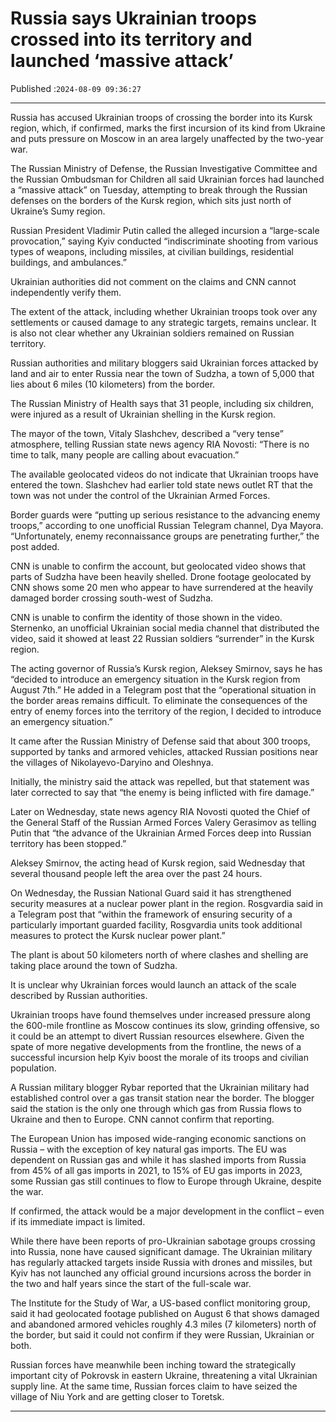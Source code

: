 # Russia says Ukrainian troops crossed into its territory and launched ‘massive attack’

Published :`2024-08-09 09:36:27`

---

Russia has accused Ukrainian troops of crossing the border into its Kursk region, which, if confirmed, marks the first incursion of its kind from Ukraine and puts pressure on Moscow in an area largely unaffected by the two-year war.

The Russian Ministry of Defense, the Russian Investigative Committee and the Russian Ombudsman for Children all said Ukrainian forces had launched a “massive attack” on Tuesday, attempting to break through the Russian defenses on the borders of the Kursk region, which sits just north of Ukraine’s Sumy region.

Russian President Vladimir Putin called the alleged incursion a “large-scale provocation,” saying Kyiv conducted “indiscriminate shooting from various types of weapons, including missiles, at civilian buildings, residential buildings, and ambulances.”

Ukrainian authorities did not comment on the claims and CNN cannot independently verify them.

The extent of the attack, including whether Ukrainian troops took over any settlements or caused damage to any strategic targets, remains unclear. It is also not clear whether any Ukrainian soldiers remained on Russian territory.

Russian authorities and military bloggers said Ukrainian forces attacked by land and air to enter Russia near the town of Sudzha, a town of 5,000 that lies about 6 miles (10 kilometers) from the border.

The Russian Ministry of Health says that 31 people, including six children, were injured as a result of Ukrainian shelling in the Kursk region.

The mayor of the town, Vitaly Slashchev, described a “very tense” atmosphere, telling Russian state news agency RIA Novosti: “There is no time to talk, many people are calling about evacuation.”

The available geolocated videos do not indicate that Ukrainian troops have entered the town. Slashchev had earlier told state news outlet RT that the town was not under the control of the Ukrainian Armed Forces.

Border guards were “putting up serious resistance to the advancing enemy troops,” according to one unofficial Russian Telegram channel, Dya Mayora. “Unfortunately, enemy reconnaissance groups are penetrating further,” the post added.

CNN is unable to confirm the account, but geolocated video shows that parts of Sudzha have been heavily shelled. Drone footage geolocated by CNN shows some 20 men who appear to have surrendered at the heavily damaged border crossing south-west of Sudzha.

CNN is unable to confirm the identity of those shown in the video. Sternenko, an unofficial Ukrainian social media channel that distributed the video, said it showed at least 22 Russian soldiers “surrender” in the Kursk region.

The acting governor of Russia’s Kursk region, Aleksey Smirnov, says he has “decided to introduce an emergency situation in the Kursk region from August 7th.” He added in a Telegram post that the “operational situation in the border areas remains difficult. To eliminate the consequences of the entry of enemy forces into the territory of the region, I decided to introduce an emergency situation.”

It came after the Russian Ministry of Defense said that about 300 troops, supported by tanks and armored vehicles, attacked Russian positions near the villages of Nikolayevo-Daryino and Oleshnya.

Initially, the ministry said the attack was repelled, but that statement was later corrected to say that “the enemy is being inflicted with fire damage.”

Later on Wednesday, state news agency RIA Novosti quoted the Chief of the General Staff of the Russian Armed Forces Valery Gerasimov as telling Putin that “the advance of the Ukrainian Armed Forces deep into Russian territory has been stopped.”

Aleksey Smirnov, the acting head of Kursk region, said Wednesday that several thousand people left the area over the past 24 hours.

On Wednesday, the Russian National Guard said it has strengthened security measures at a nuclear power plant in the region. Rosgvardia said in a Telegram post that “within the framework of ensuring security of a particularly important guarded facility, Rosgvardia units took additional measures to protect the Kursk nuclear power plant.”

The plant is about 50 kilometers north of where clashes and shelling are taking place around the town of Sudzha.

It is unclear why Ukrainian forces would launch an attack of the scale described by Russian authorities.

Ukrainian troops have found themselves under increased pressure along the 600-mile frontline as Moscow continues its slow, grinding offensive, so it could be an attempt to divert Russian resources elsewhere. Given the spate of more negative developments from the frontline, the news of a successful incursion help Kyiv boost the morale of its troops and civilian population.

A Russian military blogger Rybar reported that the Ukrainian military had established control over a gas transit station near the border. The blogger said the station is the only one through which gas from Russia flows to Ukraine and then to Europe. CNN cannot confirm that reporting.

The European Union has imposed wide-ranging economic sanctions on Russia – with the exception of key natural gas imports. The EU was dependent on Russian gas and while it has slashed imports from Russia from 45% of all gas imports in 2021, to 15% of EU gas imports in 2023, some Russian gas still continues to flow to Europe through Ukraine, despite the war.

If confirmed, the attack would be a major development in the conflict – even if its immediate impact is limited.

While there have been reports of pro-Ukrainian sabotage groups crossing into Russia, none have caused significant damage. The Ukrainian military has regularly attacked targets inside Russia with drones and missiles, but Kyiv has not launched any official ground incursions across the border in the two and half years since the start of the full-scale war.

The Institute for the Study of War, a US-based conflict monitoring group, said it had geolocated footage published on August 6 that shows damaged and abandoned armored vehicles roughly 4.3 miles (7 kilometers) north of the border, but said it could not confirm if they were Russian, Ukrainian or both.

Russian forces have meanwhile been inching toward the strategically important city of Pokrovsk in eastern Ukraine, threatening a vital Ukrainian supply line. At the same time, Russian forces claim to have seized the village of Niu York and are getting closer to Toretsk.

---

